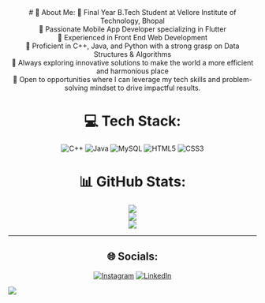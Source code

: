<center>
# 💫 About Me:
🔹 Final Year B.Tech Student at Vellore Institute of Technology, Bhopal<br>
🔹 Passionate Mobile App Developer specializing in Flutter<br>
🔹 Experienced in Front End Web Development<br>
🔹 Proficient in C++, Java, and Python with a strong grasp on Data Structures & Algorithms<br>
🔹 Always exploring innovative solutions to make the world a more efficient and harmonious place<br>
🔹 Open to opportunities where I can leverage my tech skills and problem-solving mindset to drive impactful results.<br>

# 💻 Tech Stack:
![C++](https://img.shields.io/badge/c++-%2300599C.svg?style=for-the-badge&logo=c%2B%2B&logoColor=white) ![Java](https://img.shields.io/badge/java-%23ED8B00.svg?style=for-the-badge&logo=java&logoColor=white) ![MySQL](https://img.shields.io/badge/mysql-%2300f.svg?style=for-the-badge&logo=mysql&logoColor=white) ![HTML5](https://img.shields.io/badge/html5-%23E34F26.svg?style=for-the-badge&logo=html5&logoColor=white)  ![CSS3](https://img.shields.io/badge/css3-%231572B6.svg?style=for-the-badge&logo=css3&logoColor=white) 
# 📊 GitHub Stats:
![](https://github-readme-stats.vercel.app/api?username=Souradip2000&theme=vision-friendly-dark&hide_border=false&include_all_commits=true&count_private=true)<br/>
![](https://github-readme-streak-stats.herokuapp.com/?user=Souradip2000&theme=vision-friendly-dark&hide_border=false)<br/>
![](https://github-readme-stats.vercel.app/api/top-langs/?username=Souradip2000&theme=vision-friendly-dark&hide_border=false&include_all_commits=true&count_private=true&layout=compact)

---

## 🌐 Socials:
[![Instagram](https://img.shields.io/badge/Instagram-%23E4405F.svg?logo=Instagram&logoColor=white)](https://instagram.com/_souradip_ghosh__) [![LinkedIn](https://img.shields.io/badge/LinkedIn-%230077B5.svg?logo=linkedin&logoColor=white)](https://www.linkedin.com/in/souradip-ghosh-/) 
</center>

[![](https://visitcount.itsvg.in/api?id=Souradip2000&icon=0&color=0)](https://visitcount.itsvg.in)

<!-- Proudly created with GPRM ( https://gprm.itsvg.in ) -->
